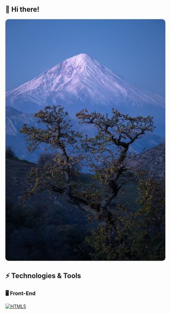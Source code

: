 ## 👋 Hi there!

<!-- تصویر پروفایل -->
<img src="photo_2024-07-03_16-15-51.jpg" alt="My Photo" width="500" style="border-radius:10px;">

## ⚡️ Technologies & Tools

### 🖥️ Front-End  
[![HTML5](https://img.shields.io/badge/HTML5-E34F26?logo=html5&logoColor=white&style=flat-square)](https://developer.mozilla.org/en-US/docs/Web/HTML)

